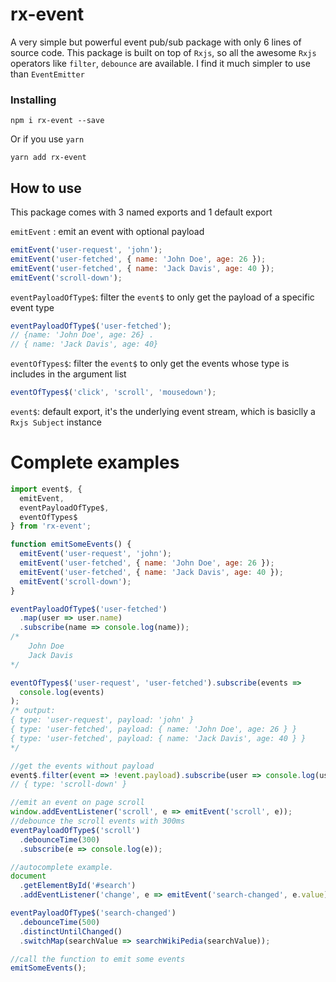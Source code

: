 # rx-event

A very simple but powerful event pub/sub package with only 6 lines of source code. This package is built on top of `Rxjs`, so all the awesome `Rxjs` operators like `filter`, `debounce` are available. I find it much simpler to use than `EventEmitter`

### Installing

```
npm i rx-event --save
```

Or if you use `yarn`

```
yarn add rx-event
```

## How to use

This package comes with 3 named exports and 1 default export

`emitEvent` : emit an event with optional payload

```js
emitEvent('user-request', 'john');
emitEvent('user-fetched', { name: 'John Doe', age: 26 });
emitEvent('user-fetched', { name: 'Jack Davis', age: 40 });
emitEvent('scroll-down');
```

`eventPayloadOfType$`: filter the `event$` to only get the payload of a specific event type

```js
eventPayloadOfType$('user-fetched');
// {name: 'John Doe', age: 26} .
// { name: 'Jack Davis', age: 40}
```

`eventOfTypes$`: filter the `event$` to only get the events whose type is includes in the argument list

```js
eventOfTypes$('click', 'scroll', 'mousedown');
```

`event$`: default export, it's the underlying event stream, which is basiclly a `Rxjs Subject` instance

# Complete examples

```js
import event$, {
  emitEvent,
  eventPayloadOfType$,
  eventOfTypes$
} from 'rx-event';

function emitSomeEvents() {
  emitEvent('user-request', 'john');
  emitEvent('user-fetched', { name: 'John Doe', age: 26 });
  emitEvent('user-fetched', { name: 'Jack Davis', age: 40 });
  emitEvent('scroll-down');
}

eventPayloadOfType$('user-fetched')
  .map(user => user.name)
  .subscribe(name => console.log(name));
/*
    John Doe
    Jack Davis
*/

eventOfTypes$('user-request', 'user-fetched').subscribe(events =>
  console.log(events)
);
/* output:
{ type: 'user-request', payload: 'john' }
{ type: 'user-fetched', payload: { name: 'John Doe', age: 26 } }
{ type: 'user-fetched', payload: { name: 'Jack Davis', age: 40 } }
*/

//get the events without payload
event$.filter(event => !event.payload).subscribe(user => console.log(user));
// { type: 'scroll-down' }

//emit an event on page scroll
window.addEventListener('scroll', e => emitEvent('scroll', e));
//debounce the scroll events with 300ms
eventPayloadOfType$('scroll')
  .debounceTime(300)
  .subscribe(e => console.log(e));

//autocomplete example.
document
  .getElementById('#search')
  .addEventListener('change', e => emitEvent('search-changed', e.value));

eventPayloadOfType$('search-changed')
  .debounceTime(500)
  .distinctUntilChanged()
  .switchMap(searchValue => searchWikiPedia(searchValue));

//call the function to emit some events
emitSomeEvents();
```

